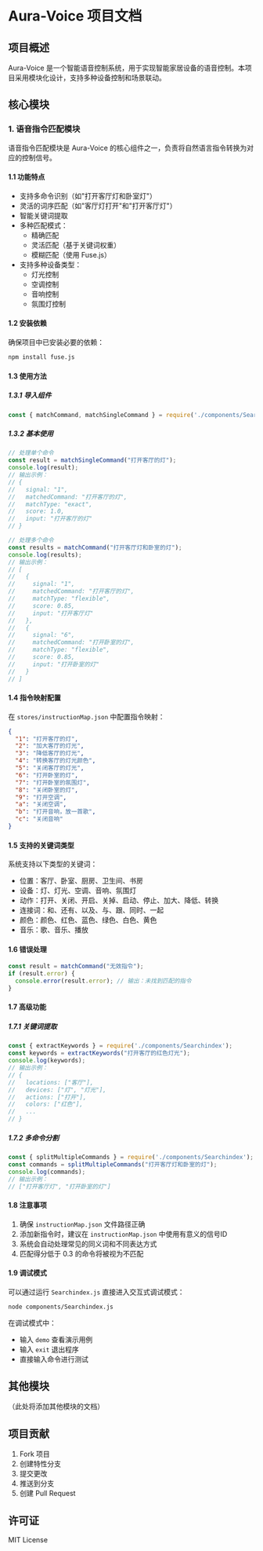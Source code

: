 # Aura-Voice 项目文档

## 项目概述

Aura-Voice 是一个智能语音控制系统，用于实现智能家居设备的语音控制。本项目采用模块化设计，支持多种设备控制和场景联动。

## 核心模块

### 1. 语音指令匹配模块

语音指令匹配模块是 Aura-Voice 的核心组件之一，负责将自然语言指令转换为对应的控制信号。

#### 1.1 功能特点

- 支持多命令识别（如"打开客厅灯和卧室灯"）
- 灵活的词序匹配（如"客厅灯打开"和"打开客厅灯"）
- 智能关键词提取
- 多种匹配模式：
  - 精确匹配
  - 灵活匹配（基于关键词权重）
  - 模糊匹配（使用 Fuse.js）
- 支持多种设备类型：
  - 灯光控制
  - 空调控制
  - 音响控制
  - 氛围灯控制

#### 1.2 安装依赖

确保项目中已安装必要的依赖：

```bash
npm install fuse.js
```

#### 1.3 使用方法

##### 1.3.1 导入组件

```javascript
const { matchCommand, matchSingleCommand } = require('./components/Searchindex');
```

##### 1.3.2 基本使用

```javascript
// 处理单个命令
const result = matchSingleCommand("打开客厅的灯");
console.log(result);
// 输出示例：
// {
//   signal: "1",
//   matchedCommand: "打开客厅的灯",
//   matchType: "exact",
//   score: 1.0,
//   input: "打开客厅的灯"
// }

// 处理多个命令
const results = matchCommand("打开客厅灯和卧室的灯");
console.log(results);
// 输出示例：
// [
//   {
//     signal: "1",
//     matchedCommand: "打开客厅的灯",
//     matchType: "flexible",
//     score: 0.85,
//     input: "打开客厅灯"
//   },
//   {
//     signal: "6",
//     matchedCommand: "打开卧室的灯",
//     matchType: "flexible",
//     score: 0.85,
//     input: "打开卧室的灯"
//   }
// ]
```

#### 1.4 指令映射配置

在 `stores/instructionMap.json` 中配置指令映射：

```json
{
  "1": "打开客厅的灯",
  "2": "加大客厅的灯光",
  "3": "降低客厅的灯光",
  "4": "转换客厅的灯光颜色",
  "5": "关闭客厅的灯光",
  "6": "打开卧室的灯",
  "7": "打开卧室的氛围灯",
  "8": "关闭卧室的灯",
  "9": "打开空调",
  "a": "关闭空调",
  "b": "打开音响，放一首歌",
  "c": "关闭音响"
}
```

#### 1.5 支持的关键词类型

系统支持以下类型的关键词：

- 位置：客厅、卧室、厨房、卫生间、书房
- 设备：灯、灯光、空调、音响、氛围灯
- 动作：打开、关闭、开启、关掉、启动、停止、加大、降低、转换
- 连接词：和、还有、以及、与、跟、同时、一起
- 颜色：颜色、红色、蓝色、绿色、白色、黄色
- 音乐：歌、音乐、播放

#### 1.6 错误处理

```javascript
const result = matchCommand("无效指令");
if (result.error) {
  console.error(result.error); // 输出：未找到匹配的指令
}
```

#### 1.7 高级功能

##### 1.7.1 关键词提取

```javascript
const { extractKeywords } = require('./components/Searchindex');
const keywords = extractKeywords("打开客厅的红色灯光");
console.log(keywords);
// 输出示例：
// {
//   locations: ["客厅"],
//   devices: ["灯", "灯光"],
//   actions: ["打开"],
//   colors: ["红色"],
//   ...
// }
```

##### 1.7.2 多命令分割

```javascript
const { splitMultipleCommands } = require('./components/Searchindex');
const commands = splitMultipleCommands("打开客厅灯和卧室的灯");
console.log(commands);
// 输出示例：
// ["打开客厅灯", "打开卧室的灯"]
```

#### 1.8 注意事项

1. 确保 `instructionMap.json` 文件路径正确
2. 添加新指令时，建议在 `instructionMap.json` 中使用有意义的信号ID
3. 系统会自动处理常见的同义词和不同表达方式
4. 匹配得分低于 0.3 的命令将被视为不匹配

#### 1.9 调试模式

可以通过运行 `Searchindex.js` 直接进入交互式调试模式：

```bash
node components/Searchindex.js
```

在调试模式中：
- 输入 `demo` 查看演示用例
- 输入 `exit` 退出程序
- 直接输入命令进行测试

## 其他模块

（此处将添加其他模块的文档）

## 项目贡献

1. Fork 项目
2. 创建特性分支
3. 提交更改
4. 推送到分支
5. 创建 Pull Request

## 许可证

MIT License 